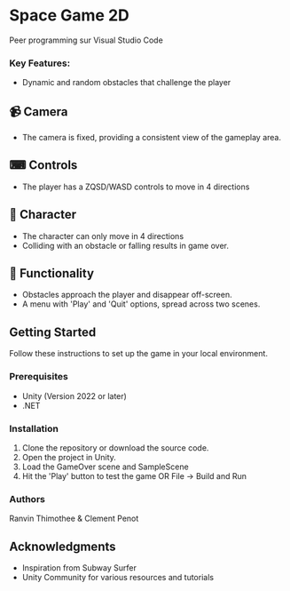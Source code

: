 # Space Game 2D

Peer programming sur Visual Studio Code

### Key Features:
- Dynamic and random obstacles that challenge the player

## 📹 Camera
- The camera is fixed, providing a consistent view of the gameplay area.

## ⌨ Controls
- The player has a ZQSD/WASD controls to move in 4 directions

## 👾 Character
- The character can only move in 4 directions
- Colliding with an obstacle or falling results in game over.

## 📝 Functionality
- Obstacles approach the player and disappear off-screen.
- A menu with 'Play' and 'Quit' options, spread across two scenes.

## Getting Started
Follow these instructions to set up the game in your local environment.

### Prerequisites
- Unity (Version 2022 or later)
- .NET

### Installation
1. Clone the repository or download the source code.
2. Open the project in Unity.
3. Load the GameOver scene and SampleScene
4. Hit the 'Play' button to test the game OR File -> Build and Run

### Authors
Ranvin Thimothee & Clement Penot

## Acknowledgments
- Inspiration from Subway Surfer
- Unity Community for various resources and tutorials
